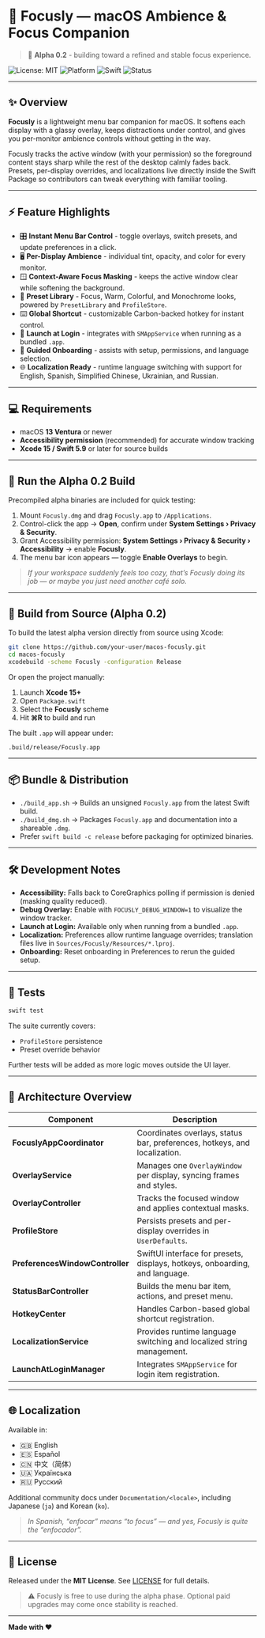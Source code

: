 # 🌙 Focusly — macOS Ambience & Focus Companion

> 🧪 **Alpha 0.2** - building toward a refined and stable focus experience.

![License: MIT](https://img.shields.io/badge/License-MIT-green.svg)
![Platform](https://img.shields.io/badge/platform-macOS-blue)
![Swift](https://img.shields.io/badge/Swift-5.9-orange)
![Status](https://img.shields.io/badge/Stage-Alpha%200.2-yellow)

---

## ✨ Overview

**Focusly** is a lightweight menu bar companion for macOS. It softens each display with a glassy overlay, keeps distractions under control, and gives you per-monitor ambience controls without getting in the way.

Focusly tracks the active window (with your permission) so the foreground content stays sharp while the rest of the desktop calmly fades back. Presets, per-display overrides, and localizations live directly inside the Swift Package so contributors can tweak everything with familiar tooling.

---

## ⚡️ Feature Highlights

- 🎛️ **Instant Menu Bar Control** - toggle overlays, switch presets, and update preferences in a click.  
- 🖥️ **Per-Display Ambience** - individual tint, opacity, and color for every monitor.  
- 🪟 **Context-Aware Focus Masking** - keeps the active window clear while softening the background.  
- 🎨 **Preset Library** - Focus, Warm, Colorful, and Monochrome looks, powered by `PresetLibrary` and `ProfileStore`.  
- ⌨️ **Global Shortcut** - customizable Carbon-backed hotkey for instant control.  
- 🚀 **Launch at Login** - integrates with `SMAppService` when running as a bundled `.app`.  
- 🧭 **Guided Onboarding** - assists with setup, permissions, and language selection.  
- 🌐 **Localization Ready** - runtime language switching with support for English, Spanish, Simplified Chinese, Ukrainian, and Russian.

---

## 💻 Requirements

- macOS **13 Ventura** or newer  
- **Accessibility permission** (recommended) for accurate window tracking  
- **Xcode 15 / Swift 5.9** or later for source builds  

---

## 🚀 Run the Alpha 0.2 Build

Precompiled alpha binaries are included for quick testing:

1. Mount `Focusly.dmg` and drag `Focusly.app` to `/Applications`.  
2. Control-click the app → **Open**, confirm under **System Settings › Privacy & Security**.  
3. Grant Accessibility permission: **System Settings › Privacy & Security › Accessibility** → enable **Focusly**.  
4. The menu bar icon appears — toggle **Enable Overlays** to begin.

> _If your workspace suddenly feels too cozy, that’s Focusly doing its job — or maybe you just need another café solo._

---

## 🧠 Build from Source (Alpha 0.2)

To build the latest alpha version directly from source using Xcode:

```bash
git clone https://github.com/your-user/macos-focusly.git
cd macos-focusly
xcodebuild -scheme Focusly -configuration Release
```

Or open the project manually:

1. Launch **Xcode 15+**  
2. Open `Package.swift`  
3. Select the **Focusly** scheme  
4. Hit **⌘R** to build and run  

The built `.app` will appear under:  
```
.build/release/Focusly.app
```

---

## 📦 Bundle & Distribution

- `./build_app.sh` → Builds an unsigned `Focusly.app` from the latest Swift build.  
- `./build_dmg.sh` → Packages `Focusly.app` and documentation into a shareable `.dmg`.  
- Prefer `swift build -c release` before packaging for optimized binaries.

---

## 🛠️ Development Notes

- **Accessibility:** Falls back to CoreGraphics polling if permission is denied (masking quality reduced).  
- **Debug Overlay:** Enable with `FOCUSLY_DEBUG_WINDOW=1` to visualize the window tracker.  
- **Launch at Login:** Available only when running from a bundled `.app`.  
- **Localization:** Preferences allow runtime language overrides; translation files live in `Sources/Focusly/Resources/*.lproj`.  
- **Onboarding:** Reset onboarding in Preferences to rerun the guided setup.

---

## 🧪 Tests

```bash
swift test
```

The suite currently covers:
- `ProfileStore` persistence  
- Preset override behavior  

Further tests will be added as more logic moves outside the UI layer.

---

## 🧱 Architecture Overview

| Component | Description |
|------------|--------------|
| **FocuslyAppCoordinator** | Coordinates overlays, status bar, preferences, hotkeys, and localization. |
| **OverlayService** | Manages one `OverlayWindow` per display, syncing frames and styles. |
| **OverlayController** | Tracks the focused window and applies contextual masks. |
| **ProfileStore** | Persists presets and per-display overrides in `UserDefaults`. |
| **PreferencesWindowController** | SwiftUI interface for presets, displays, hotkeys, onboarding, and language. |
| **StatusBarController** | Builds the menu bar item, actions, and preset menu. |
| **HotkeyCenter** | Handles Carbon-based global shortcut registration. |
| **LocalizationService** | Provides runtime language switching and localized string management. |
| **LaunchAtLoginManager** | Integrates `SMAppService` for login item registration. |

---

## 🌐 Localization

Available in:

- 🇬🇧 English  
- 🇪🇸 Español  
- 🇨🇳 中文（简体）  
- 🇺🇦 Українська  
- 🇷🇺 Русский  

Additional community docs under `Documentation/<locale>`, including Japanese (`ja`) and Korean (`ko`).

> _In Spanish, “enfocar” means “to focus” — and yes, Focusly is quite the “enfocador”._

---

## 📜 License

Released under the **MIT License**. See [LICENSE](./LICENSE) for full details.  

> ⚠️ Focusly is free to use during the alpha phase. Optional paid upgrades may come once stability is reached.

---

**Made with ❤️**
